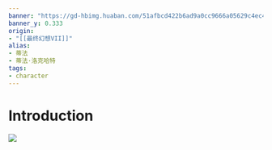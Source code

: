 ```yaml
---
banner: "https://gd-hbimg.huaban.com/51afbcd422b6ad9a0cc9666a05629c4ec404d70d3eeee1-v82GDh_fw1200webp"
banner_y: 0.333
origin:
- "[[最终幻想VII]]"
alias:
- 蒂法
- 蒂法·洛克哈特
tags:
- character
---
```

# Introduction 
![](https://gd-hbimg.huaban.com/261bdaeaeff6953a2c6db750d740e1d5e6fbac4b113db-Dv5VDO_fw1200webp)



